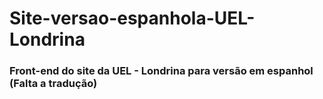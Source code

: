 # Site-versao-espanhola-UEL-Londrina

### Front-end do site da UEL - Londrina para versão em espanhol (Falta a tradução)
